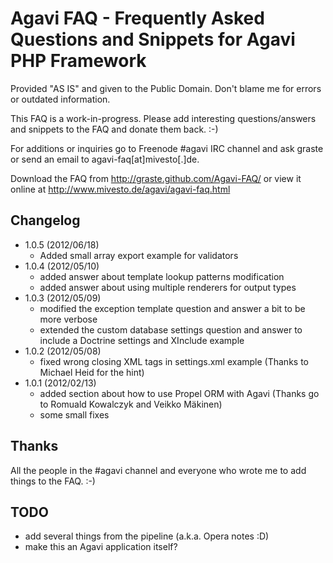 Agavi FAQ - Frequently Asked Questions and Snippets for Agavi PHP Framework
===========================================================================

Provided "AS IS" and given to the Public Domain.
Don't blame me for errors or outdated information.

This FAQ is a work-in-progress. Please add interesting questions/answers
and snippets to the FAQ and donate them back. :-)

For additions or inquiries go to Freenode #agavi IRC channel and ask
graste or send an email to agavi-faq[at]mivesto[.]de.

Download the FAQ from http://graste.github.com/Agavi-FAQ/ or view it online at http://www.mivesto.de/agavi/agavi-faq.html

Changelog
---------

* 1.0.5 (2012/06/18)
  - Added small array export example for validators
* 1.0.4 (2012/05/10)
  - added answer about template lookup patterns modification
  - added answer about using multiple renderers for output types
* 1.0.3 (2012/05/09)
  - modified the exception template question and answer a bit to be more verbose
  - extended the custom database settings question and answer to include a Doctrine settings and XInclude example
* 1.0.2 (2012/05/08)
  - fixed wrong closing XML tags in settings.xml example (Thanks to Michael Heid for the hint)
* 1.0.1 (2012/02/13)
  - added section about how to use Propel ORM with Agavi (Thanks go to Romuald Kowalczyk and Veikko Mäkinen)
  - some small fixes

Thanks
------

All the people in the #agavi channel and everyone who wrote me to add things to the FAQ. :-)

TODO
----

* add several things from the pipeline (a.k.a. Opera notes :D)
* make this an Agavi application itself?

